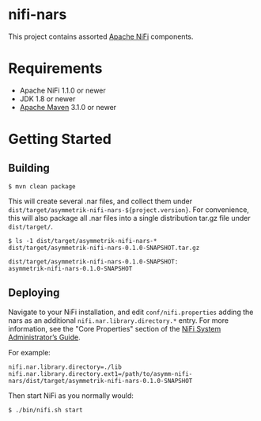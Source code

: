 # nifi-nars

This project contains assorted [Apache NiFi](http://nifi.apache.org/) components.

# Requirements

* Apache NiFi 1.1.0 or newer
* JDK 1.8 or newer
* [Apache Maven](http://maven.apache.org/) 3.1.0 or newer

# Getting Started

## Building
```
$ mvn clean package
```

This will create several .nar files, and collect them under `dist/target/asymmetrik-nifi-nars-${project.version}`. For convenience, this will also package all .nar files into a single distribution tar.gz file under `dist/target/`.

```
$ ls -1 dist/target/asymmetrik-nifi-nars-*
dist/target/asymmetrik-nifi-nars-0.1.0-SNAPSHOT.tar.gz

dist/target/asymmetrik-nifi-nars-0.1.0-SNAPSHOT:
asymmetrik-nifi-nars-0.1.0-SNAPSHOT
```

## Deploying

Navigate to your NiFi installation, and edit `conf/nifi.properties` adding the nars as an additional `nifi.nar.library.directory.*` entry. For more information, see the "Core Properties" section of the [NiFi System Administrator’s Guide](http://nifi.apache.org/docs/nifi-docs/html/administration-guide.html#system_properties).

For example:

```
nifi.nar.library.directory=./lib
nifi.nar.library.directory.ext1=/path/to/asymm-nifi-nars/dist/target/asymmetrik-nifi-nars-0.1.0-SNAPSHOT
```

Then start NiFi as you normally would:

```
$ ./bin/nifi.sh start
```
